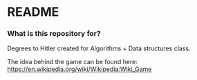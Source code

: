 # README #

### What is this repository for? ###

Degrees to Hitler created for Algorithms + Data structures class.

The idea behind the game can be found here: https://en.wikipedia.org/wiki/Wikipedia:Wiki_Game